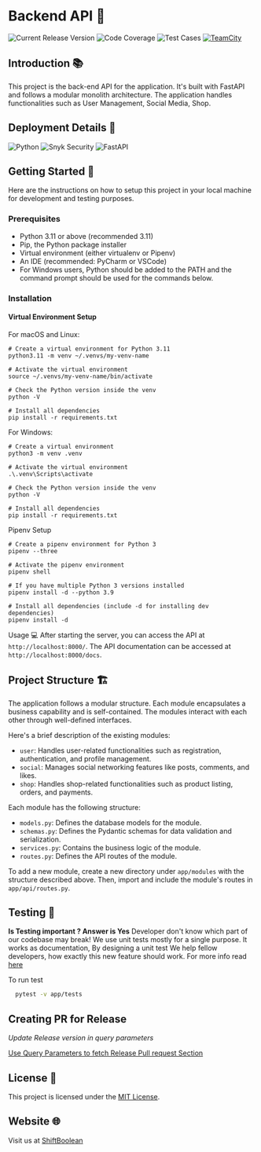 # <Project Name> Backend API 🎈

![Current Release Version](https://img.shields.io/badge/Release-0.0.1-brightgreen?style=for-the-badge)
![Code Coverage](https://img.shields.io/badge/Coverage-100%25-brightgreen?style=for-the-badge)
![Test Cases](https://img.shields.io/badge/Tests-100%25-brightgreen?style=for-the-badge)
[![TeamCity](https://img.shields.io/teamcity/https/teamcity.url.com/e/badge.svg?style=for-the-badge&logo=teamcity)](https://teamcity.url.com/viewType.html?buildTypeId=<project_id>)

## Introduction 📚

This project is the back-end API for the <Project Name> application. It's built with FastAPI and follows a modular monolith architecture. The application handles functionalities such as User Management, Social Media, Shop.

## Deployment Details 🚀

![Python](https://img.shields.io/badge/python-3670A0?style=for-the-badge&logo=python&logoColor=ffdd54)
![Snyk Security](https://img.shields.io/static/v1?message=Protected&logo=snyk&labelColor=white&color=green&logoColor=4C4A73&label=%20SNYK&style=for-the-badge)
![FastAPI](https://img.shields.io/badge/FastAPI-005571?style=for-the-badge&logo=fastapi)

## Getting Started 🚦

Here are the instructions on how to setup this project in your local machine for development and testing purposes.

### Prerequisites

- Python 3.11 or above (recommended 3.11)
- Pip, the Python package installer
- Virtual environment (either virtualenv or Pipenv)
- An IDE (recommended: PyCharm or VSCode)
- For Windows users, Python should be added to the PATH and the command prompt should be used for the commands below.

### Installation

#### Virtual Environment Setup

For macOS and Linux:

```shell
# Create a virtual environment for Python 3.11
python3.11 -m venv ~/.venvs/my-venv-name

# Activate the virtual environment
source ~/.venvs/my-venv-name/bin/activate

# Check the Python version inside the venv
python -V

# Install all dependencies 
pip install -r requirements.txt

```
For Windows:

```shell
# Create a virtual environment
python3 -m venv .venv

# Activate the virtual environment
.\.venv\Scripts\activate

# Check the Python version inside the venv
python -V

# Install all dependencies 
pip install -r requirements.txt

```

Pipenv Setup
```shell
# Create a pipenv environment for Python 3
pipenv --three

# Activate the pipenv environment
pipenv shell

# If you have multiple Python 3 versions installed
pipenv install -d --python 3.9

# Install all dependencies (include -d for installing dev dependencies)
pipenv install -d

```

Usage 💻
After starting the server, you can access the API at `http://localhost:8000/`. The API documentation can be accessed at `http://localhost:8000/docs`.


## Project Structure 🏗️

The application follows a modular structure. Each module encapsulates a business capability and is self-contained. The modules interact with each other through well-defined interfaces.

Here's a brief description of the existing modules:

- `user`: Handles user-related functionalities such as registration, authentication, and profile management.
- `social`: Manages social networking features like posts, comments, and likes.
- `shop`: Handles shop-related functionalities such as product listing, orders, and payments.

Each module has the following structure:

- `models.py`: Defines the database models for the module.
- `schemas.py`: Defines the Pydantic schemas for data validation and serialization.
- `services.py`: Contains the business logic of the module.
- `routes.py`: Defines the API routes of the module.

To add a new module, create a new directory under `app/modules` with the structure described above. Then, import and include the module's routes in `app/api/routes.py`.

## Testing 🧪

**Is Testing important ? Answer is Yes**
Developer don't know which part of our codebase may break! 
We use unit tests mostly for a single purpose. 
It works as documentation, By designing a unit test We help fellow developers, 
how exactly this new feature should work.
For more info read [here](https://sbwiki.atlassian.net/wiki/spaces/GTCRM/pages/2898722817/Properly+setup+of+Test+Enviroment)

To run test 

```bash
  pytest -v app/tests
```

## Creating PR for Release

_Update Release version in query parameters_

[Use Query Parameters to fetch Release Pull request Section
](https://github.com/shiftboolean/<reponame>/compare/master...release/1.1.0?template=release_template.md
)

## License 📄
This project is licensed under the [MIT License](LICENSE).

## Website 🌐

Visit us at [ShiftBoolean](www.shiftboolean.com)

